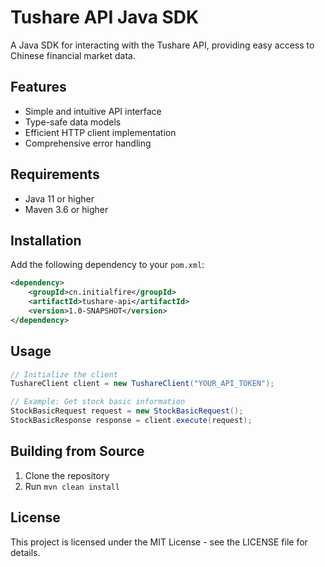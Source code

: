 # Tushare API Java SDK

A Java SDK for interacting with the Tushare API, providing easy access to Chinese financial market data.

## Features

- Simple and intuitive API interface
- Type-safe data models
- Efficient HTTP client implementation
- Comprehensive error handling

## Requirements

- Java 11 or higher
- Maven 3.6 or higher

## Installation

Add the following dependency to your `pom.xml`:

```xml
<dependency>
    <groupId>cn.initialfire</groupId>
    <artifactId>tushare-api</artifactId>
    <version>1.0-SNAPSHOT</version>
</dependency>
```

## Usage

```java
// Initialize the client
TushareClient client = new TushareClient("YOUR_API_TOKEN");

// Example: Get stock basic information
StockBasicRequest request = new StockBasicRequest();
StockBasicResponse response = client.execute(request);
```

## Building from Source

1. Clone the repository
2. Run `mvn clean install`

## License

This project is licensed under the MIT License - see the LICENSE file for details. 